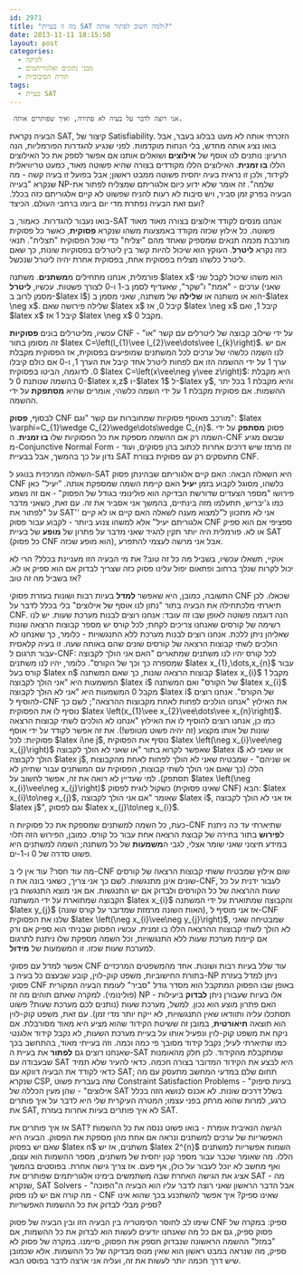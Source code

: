 ```yaml
---
id: 2971
title: "מה זו בעיית SAT ולמה חשוב לפתור אותה?"
date: 2013-11-11 18:15:50
layout: post
categories: 
  - לוגיקה
  - מבני נתונים ואלגוריתמים
  - תורת הסיבוכיות
tags: 
  - בעיית SAT
---
```

     אני רוצה לדבר על בעיה לא פתירה, ואיך שפותרים אותה.

<p>הבעיה נקראת SAT, קיצור של Satisfiability. הזכרתי אותה לא מעט בבלוג בעבר, אבל בואו נציג אותה מחדש, בלי הנחות מוקדמות. לפני שנגיע להגדרות הפורמליות, הנה הרעיון: נותנים לנו אוסף של <strong>אילוצים</strong> ושואלים אותנו אם אפשר לספק את כל האילוצים הללו <strong>בו זמנית</strong>. האילוצים הללו מקודדים בצורה שהיא פשוטה מאוד, כמעט טריוויאלית לקידוד, ולכן זו נראית בעיה יחסית פשוטה ממבט ראשון; אבל בפועל זו בעיה קשה - מה שנקרא "בעייה NP-שלמה". זה אומר שלא ידוע כיום אלגוריתם שמצליח לפתור את הבעיה בפרק זמן סביר, ויש סיבות לא רעות להניח שפשוט לא קיים אלגוריתם כזה בכלל. ועם זאת הבעיה נפתרת מדי יום ביומו ברחבי העולם. הכיצד?</p>

<p>בואו נעבור להגדרות. כאמור, ב-SAT אנחנו מנסים לקודד אילוצים בצורה מאוד מאוד פשוטה. כל אילוץ שכזה מקודד באמצעות משהו שנקרא <strong>פסוקית</strong>, כאשר כל פסוקית מורכבת מכמה תנאים שמספיק שאחד מהם "יצליח" כדי שכל הפסוקית "תצליח". תנאי כזה נקרא <strong>ליטרל</strong>. העוקץ הוא שיכול להיות קשר בין ליטרלים בפסוקיות שונות, כך שאם ליטרל כלשהו מצליח בפסוקית אחת, בפסוקית אחרת יהיה ליטרל שנכשל.</p>

<p>פורמלית, אנחנו מתחילים מ<strong>משתנים</strong>. משתנה $latex x$ הוא משהו שיכול לקבל שני ערכים - "אמת" ו"שקר", שאעדיף לסמן ב-1 ו-0 לצורך פשטות. עכשיו, <strong>ליטרל</strong> (שאני מסמן לרוב ב-$latex l$) הוא או משתנה או <strong>שלילה</strong> של משתנה, שאני מסמן ב-$latex \neg x$. שלילה פירושה שאם $latex x$ קיבל 0, אז $latex \neg x$ קיבל 1, ואם $latex x$ קיבל 1 אז $latex \neg x$ מקבל 0.</p>

<p>עכשיו, מליטרלים בונים <strong>פסוקיות</strong> CNF על ידי שילוב קבוצה של ליטרלים עם קשר "או" - זה מסומן בתור $latex C=\left(l_{1}\vee l_{2}\vee\dots\vee l_{k}\right)$. אם יש לנו השמה כלשהי של ערכים לכל המשתנים שמופיעים בפסוקית, אז הפסוקית מקבלת ערך 1 על ידי ההשמה הזו אם לפחות ליטרל אחד קיבל את הערך 1, ו-0 אם כולם קיבלו 0. לדוגמה, הביטו בפסוקית $latex C=\left(x\vee\neg y\vee z\right)$: היא מקבלת 0 בהשמה שנותנת 0 ל-$latex x,z$ ו-$latex 1$ ל-$latex y$, והיא מקבלת 1 בכל יתר ההשמות. אם פסוקית מקבלת 1 על ידי השמה כלשהי, אומרים שהיא <strong>מסתפקת</strong> על ידי ההשמה.</p>

<p>לבסוף, <strong>פסוק</strong> CNF מורכב מאוסף פסוקיות שמחוברות עם קשר "וגם": $latex \varphi=C_{1}\wedge C_{2}\wedge\dots\wedge C_{n}$. פסוק <strong>מסתפק</strong> על ידי השמה רק אם ההשמה מספקת את כל הפסוקיות שלו <strong>בו זמנית</strong>. ה-CNF שבשם מגיע מ-Conjunctive Normal Form - זה מרמז שיש דרכים אחרות לכתוב בהן פסוקים, ועוד נדון על כך בהמשך, אבל בבעיית SAT מתעסקים רק עם פסוקית בצורת CNF.</p>

<p>השאלה המרכזית בנוגע ל-SAT היא השאלה הבאה: האם קיים אלגוריתם שבהינתן פסוק CNF כלשהו, מסוגל לקבוע בזמן <strong>יעיל</strong> האם קיימת השמה שמספקת אותה. "יעיל" כאן פירושו "מספר הצעדים שדורשת הבדיקה הוא פולינומי בגודל של הפסוק" - אם זה נשמע כמו ג'יבריש, תתעלמו מזה בינתיים, בהמשך אני אסביר את זה. עם זאת, כשאני מדבר על "לפתור את SAT'' אני לא מתכוון ל"למצוא מענה לשאלה האם קיים או לא קיים אלגוריתם יעיל" אלא למשהו צנוע ביותר - לקבוע עבור פסוק CNF ספציפי אם הוא ספיק או לא. פורמלית היה יותר תקין להגיד שאני מדבר על פתרון של <strong>מופע</strong> של בעיית SAT (כל פסוק CNF הוא מופע שכזה), אבל אני מרשה לעצמי להתפרע.</p>

<p>אוקיי, תשאלו עכשיו, בשביל מה כל זה טוב? את מי הבעיה הזו מעניינת בכלל? הרי לא יכול לקרות שנלך ברחוב ופתאום יפול עלינו פסוק כזה שצריך לבדוק אם הוא ספיק או לא. אז בשביל מה זה טוב?</p>

<p>התשובה, כמובן, היא שאפשר <strong>למדל</strong> בעיות רבות ושונות בעזרת פסוקי CNF שכאלו. לכן תיארתי מלכתחילה את הבעיה בתור "נתון לנו אוסף של אילוצים" בלי בכלל לדבר על CNF. הנה דוגמה פשוטה לאופן שבו זה עובד: אנחנו רוצים לבנות מערכת שעות. יש לנו רשימה של קורסים שאנחנו צריכים לקחת; לכל קורס יש מספר קבוצות הרצאה שונות שאליהן ניתן ללכת. אנחנו רוצים לבנות מערכת ללא התנגשויות - כלומר, כך שאנחנו לא הולכים לשתי קבוצות הרצאה של קורסים שונים שהם באותה שעה. זו בעיה קלאסית עבור תרגום ל-CNF: לכל קורס יהיו לנו משתנים שמתארים "האם אני הולך לקבוצה שמספרה כך וכך של הקורס". כלומר, יהיו לנו משתנים $latex x_{1},\dots,x_{n}$ עבור קורס בעל $latex n$ קבוצות הרצאה שונות, כך שאם המשתנה $latex x_{i}$ מקבל 1 המשמעות היא "אני הולך לקבוצה $latex i$ של הקורס" ואם המשתנה $latex x_{i}$ מקבל 0 המשמעות היא "אני לא הולך לקבוצה $latex i$ של הקורס". אנחנו רוצים להוסיף ל-CNF את האילוץ "אנחנו הולכים לפחות לאחת מקבוצות ההרצאה"; לשם כך נוסיף לו את הפסוקית $latex \left(x_{1}\vee x_{2}\vee\dots\vee x_{n}\right)$. כמו כן, אנחנו רוצים להוסיף לו את האילוץ "אנחנו לא הולכים לשתי קבוצות הרצאה שונות של אותו מקצוע (זה יהיה פשוט מטופש!). את זה אפשר לקודד על ידי אוסף פסוקיות: לכל $latex i\ne j$, נוסיף את הפסוקית $latex \left(\neg x_{i}\vee\neg x_{j}\right)$ שאפשר לקרוא בתור "או שאני לא הולך לקבוצה $latex i$ או שאני לא הולך לקבוצה $latex j$, או שניהם" - שמבטיח שאני לא הולך לפחות לאחת מהקבוצות הללו (כך שאם אני הולך לשתי קבוצות, הפסוקית עם המשתנים עבור שתיהן לא תסתפק). למי שעדיין לא רואה את זה, אפשר לחשוב על $latex \left(\neg x_{i}\vee\neg x_{j}\right)$ כשקול לוגית לפסוק (שאינו פסוקית CNF) הבא: $latex x_{i}\to\neg x_{j}$, שאומר "אם אני הולך לקבוצה $latex i$, אז אני לא הולך לקבוצה $latex j$", וגם לפסוק $latex x_{j}\to\neg x_{i}$.</p>

<p>כעת, כל השמה למשתנים שמספקת את כל פסוקיות ה-CNF שתיארתי עד כה ניתנת ל<strong>פירוש</strong> בתור בחירה של קבוצת הרצאה אחת עבור כל קורס. כמובן, הפירוש הזה תלוי במידע חיצוני שאני שומר אצלי, לגבי ה<strong>משמעות</strong> של כל משתנה; השמה למשתנים היא פשוט סדרה של 0 ו-1-ים.</p>

<p>מה עוד חסר? עוד אין לי ב-CNF שום אילוץ שמבטיח ששתי קבוצות הרצאה של קורסים שונים אינן מתנגשות. לשם כך אני צריך, כשאני בונה את ה-CNF, לעבור ידנית על כל שעות ההרצאה של כל הקורסים ולבדוק אם יש התנגשות. אם אני מוצא התנגשות בין הקבוצה שמתוארת על ידי המשתנה $latex x_{i}$ והקבוצה שמתוארת על ידי המשתנה $latex y_{j}$ (האות השונה מרמזת שמדובר על קורס שונה), אז אני מוסיף ל-CNF שלנו את הפסוקית $latex \left(\neg x_{i}\vee\neg y_{j}\right)$, שמבטיחה שאני לא הולך לשתי קבוצות ההרצאה הללו בו זמנית. עכשיו הפסוק שבניתי הוא ספיק אם ורק אם קיימת מערכת שעות ללא התנגשויות, וכל השמה מספקת שלו ניתנת לתרגום למערכת שעות שכזו. זו המשמעות של <strong>מידול</strong>.</p>

<p>אפשר למדל עם פסוקי CNF עוד שלל בעיות רבות ושונות. אחד מהמשפטים המרכזיים בתורת החישוביות, משפט קוק-לוין, קובע שבעצם כל בעיה ב-NP ניתן למדל בעזרת פסוקי CNF באופן שבו הפסוק המתקבל הוא מסדר גודל "סביר" לעומת הבעיה המקורית (פולינומי). למקרה שאתם תוהים מה זה NP - אלו בעיות שעבורן ניתן <strong>לבדוק</strong> ביעילות האם פתרון מוצע הוא נכון. למשל, מערכת שעות (נותנים לכם מערכת שעות? פשוט תסתכלו עליה ותוודאו שאין התנגשויות, לא ייקח יותר מדי זמן). עם זאת, משפט קוק-לוין הוא תוצאה <strong>תיאורטית</strong>, במובן זה ששיטת הקידוד שהוא מציע היא מאוד מסורבלת. אם ניקח את משפט קוק-לוין ונפעיל אותו על בעיית מערכת השעות, לא נקבל קידוד אלגנטי כמו שתיארתי לעיל; נקבל קידוד מסובך פי כמה וכמה. וזה בעייתי מאוד, בהתחשב בכך שאנחנו רוצים גם <strong>לפתור</strong> את בעיית ה-SAT שמתקבלת מהקידוד. לכן חלק מהאומנות שבעבודה עם SAT היא לבצע את הקידוד המדובר בצורה חכמה. כדאי להעיר שלא תמיד כדאי לקודד את הבעיה דווקא עם SAT; תחום שלם במדעי המחשב מתעסק עם מה שנקרא CSP, שזה בעברית פשוט Constraint Satisfaction Problems - "בעיות סיפוק אילוצים" - שהן מעין הכללה של SAT בשלל דרכים שונות. לא אכנס לנושא הזה בכלל כרגע, למרות שהוא מרתק בפני עצמו; המטרה העיקרית שלי היא לדבר על איך פותרים את SAT, לא איך פותרים בעיות אחרות בעזרת SAT.</p>

<p>אז איך פותרים את SAT? הגישה הנאיבית אומרת - בואו פשוט ננסה את כל ההשמות האפשריות של ערכים למשתנים ונראה אם אחת מהן מספקת את הפסוק. הבעיה היא שאם יש בפסוק $latex n$ משתנים, אז יש $latex 2^{n}$ השמות אפשריות למשתנים הללו. מה שאומר שכבר עבור מספר קטן יחסית של משתנים, מספר ההשמות הוא עצום, ואף מחשב לא יוכל לעבור על כולן, אף פעם. אז צריך גישה אחרת. בפוסטים בהמשך אציג את הגישה האחרת שבה משתמשים בימינו אלגוריתמים שפותרים את SAT - מה שנקרא, SAT Solvers - אבל הדבר הראשון שאני רוצה לדבר עליו הוא הבעיה ה"הפוכה" - מה קורה אם יש לנו פסוק CNF שאינו ספיק? איך אפשר להשתכנע בכך שהוא אינו ספיק מבלי לבדוק את כל ההשמות האפשריות?</p>

<p>שימו לב לחוסר הסימטריה בין הבעיה הזו ובין הבעיה של פסוק CNF ספיק: במקרה של פסוק ספיק, גם אם כל מה שאנחנו יודעים לעשות הוא לבדוק את כל ההשמות, אם "במזל" ההשמה הראשונה שנבדוק תספק את הפסוק, סיימנו. במקרה של פסוק לא ספיק, מה שנראה במבט ראשון הוא שאין מנוס מבדיקה של כל ההשמות. אלא שכמובן שיש דרך חכמה יותר לעשות את זה, ועליה אני ארצה לדבר בפוסט הבא. </p>
